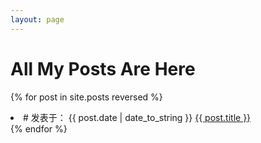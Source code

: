 ```yaml
---
layout: page
---
```


# All My Posts Are Here

{% for post in site.posts reversed %}
    <li class="title-li">
        <span class="write-time"># 发表于： {{ post.date | date_to_string }} </span>
        <a class="blog-title" href="{{ site.baseurl }}{{ post.url }}">{{ post.title }}</a>
    </li>
{% endfor %}
